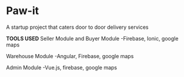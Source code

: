 # Paw-it
A startup project that caters door to door delivery services

**TOOLS USED**
  Seller Module and Buyer Module
    -Firebase, Ionic, google maps
    
  Warehouse Module
    -Angular, Firebase, google maps
    
  Admin Module
    -Vue.js, firebase, google maps
